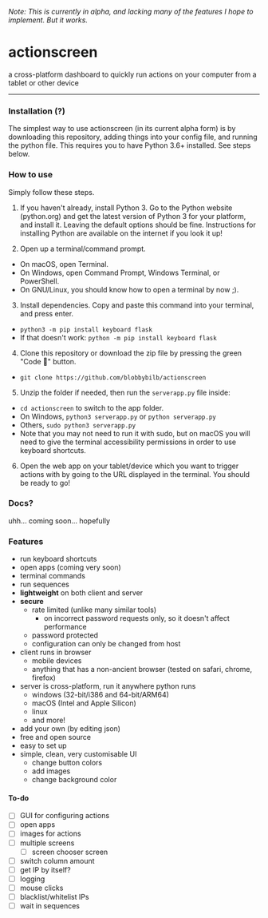 _Note: This is currently in alpha, and lacking many of the features I hope to implement. But it works._

# actionscreen
a cross-platform dashboard to quickly run actions on your computer from a tablet or other device
___


### Installation (?)
The simplest way to use actionscreen (in its current alpha form) is by downloading this repository, adding things into your config file, and running the python file. This requires you to have Python 3.6+ installed. See steps below.

### How to use

Simply follow these steps.

1. If you haven't already, install Python 3. Go to the Python website (python.org) and get the latest version of Python 3 for your platform, and install it. Leaving the default options should be fine. Instructions for installing Python are available on the internet if you look it up!

2. Open up a terminal/command prompt.
  - On macOS, open Terminal.
  - On Windows, open Command Prompt, Windows Terminal, or PowerShell.
  - On GNU/Linux, you should know how to open a terminal by now ;).


3. Install dependencies. Copy and paste this command into your terminal, and press enter.
  - `python3 -m pip install keyboard flask`
  - If that doesn't work: `python -m pip install keyboard flask`


4. Clone this repository or download the zip file by pressing the green "Code 🔻" button.
  - `git clone https://github.com/blobbybilb/actionscreen`


5. Unzip the folder if needed, then run the `serverapp.py` file inside:
  - `cd actionscreen` to switch to the app folder.
  - On Windows, `python3 serverapp.py` or `python serverapp.py`
  - Others, `sudo python3 serverapp.py`
  - Note that you may not need to run it with sudo, but on macOS you will need to give the terminal accessibility permissions in order to use keyboard shortcuts.


6. Open the web app on your tablet/device which you want to trigger actions with by going to the URL displayed in the terminal. You should be ready to go!


### Docs?
uhh... coming soon... hopefully

### Features
* run keyboard shortcuts
* open apps (coming very soon)
* terminal commands
* run sequences
* **lightweight** on both client and server
* **secure**
  * rate limited (unlike many similar tools)
    * on incorrect password requests only, so it doesn't affect performance
  * password protected
  * configuration can only be changed from host
* client runs in browser
  * mobile devices
  * anything that has a non-ancient browser (tested on safari, chrome, firefox)
* server is cross-platform, run it anywhere python runs
  * windows (32-bit/i386 and 64-bit/ARM64)
  * macOS (Intel and Apple Silicon)
  * linux
  * and more!
* add your own (by editing json)
* free and open source
* easy to set up
* simple, clean, very customisable UI
  * change button colors
  * add images
  * change background color

#### To-do
* [ ] GUI for configuring actions
* [ ] open apps
* [ ] images for actions
* [ ] multiple screens
  * [ ] screen chooser screen
* [ ] switch column amount
* [ ] get IP by itself?
* [ ] logging
* [ ] mouse clicks
* [ ] blacklist/whitelist IPs
* [ ] wait in sequences
